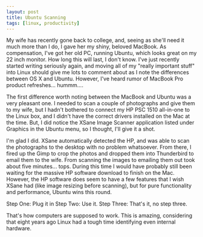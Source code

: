 ```yaml
--- 
layout: post
title: Ubuntu Scanning
tags: [linux, productivity]
---
```


My wife has recently gone back to college, and, seeing as she'll need it much more than I do, I gave her my shiny, beloved MacBook. As compensation, I've got her old PC, running Ubuntu, which looks great on my 22 inch monitor. How long this will last, I don't know. I've just recently started writing seriously again, and moving all of my "really important stuff" into Linux should give me lots to comment about as I note the differences between OS X and Ubuntu. However, I've heard rumor of MacBook Pro product refreshes... hummm....

The first difference worth noting between the MacBook and Ubuntu was a very pleasant one. I needed to scan a couple of photographs and give them to my wife, but I hadn't bothered to connect my HP PSC 1510 all-in-one to the Linux box, and I didn't have the correct drivers installed on the Mac at the time. But, I did notice the XSane Image Scanner application listed under Graphics in the Ubuntu menu, so I thought, I'll give it a shot.

I'm glad I did. XSane automatically detected the HP, and was able to scan the photographs to the desktop with no problem whatsoever. From there, I fired up the Gimp to crop the photos and dropped them into Thunderbird to email them to the wife. From scanning the images to emailing them out took about five minutes... tops. During this time I would have probably still been waiting for the massive HP software download to finish on the Mac. However, the HP software does seem to have a few features that I wish XSane had (like image resizing before scanning), but for pure functionality and performance, Ubuntu wins this round.

Step One: Plug it in
Step Two: Use it.
Step Three:  That's it, no step three.

That's how computers are supposed to work. This is amazing, considering that eight years ago Linux had a tough time identifying even internal hardware.

